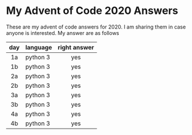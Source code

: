 # My Advent of Code 2020 Answers

These are my advent of code answers for 2020.  I am sharing them in case
anyone is interested.  My answer are as follows

| day | language | right answer |
|:---:|:---------|:------------:|
| 1a  | python 3 | yes          |
| 1b  | python 3 | yes          |
| 2a  | python 3 | yes          |
| 2b  | python 3 | yes          |
| 3a  | python 3 | yes          |
| 3b  | python 3 | yes          |
| 4a  | python 3 | yes          |
| 4b  | python 3 | yes          |


